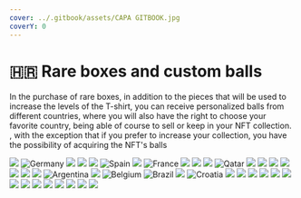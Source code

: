 ```yaml
---
cover: ../.gitbook/assets/CAPA GITBOOK.jpg
coverY: 0
---
```


# 🇭🇷 Rare boxes and custom balls

In the purchase of rare boxes, in addition to the pieces that will be used to increase the levels of the T-shirt, you can receive personalized balls from different countries, where you will also have the right to choose your favorite country, being able of course to sell or keep in your NFT collection. , with the exception that if you prefer to increase your collection, you have the possibility of acquiring the NFT's balls

![](<../.gitbook/assets/1ball0043 (1).png>) ![Germany](../.gitbook/assets/2\_ball\_3d\_flage0043.png) ![](../.gitbook/assets/2ball0043.png) ![](../.gitbook/assets/3\_ball\_3d\_flage0043.png) ![](../.gitbook/assets/3ball0043.png) ![Spain](../.gitbook/assets/4\_ball\_3d\_flage0043.png) ![](../.gitbook/assets/4ball0043.png) ![France](../.gitbook/assets/5\_ball\_3d\_flage0043.png) ![](../.gitbook/assets/5ball0043.png) ![](../.gitbook/assets/6\_ball\_3d\_flage0043.png) ![](<../.gitbook/assets/6ball0043 (1).png>) ![Qatar](<../.gitbook/assets/7\_ball\_3d\_flage0043 (1).png>) ![](../.gitbook/assets/7ball0043.png) ![](../.gitbook/assets/8\_ball\_3d\_flage0043.png) ![](../.gitbook/assets/8ball0043.png) ![](../.gitbook/assets/9\_ball\_3d\_flage0043.png) ![](../.gitbook/assets/9ball0043.png) ![](../.gitbook/assets/10ball0043.png) ![](../.gitbook/assets/11ball0043.png) ![Argentina](../.gitbook/assets/argentina\_ball\_3d\_flage0043.png) ![](../.gitbook/assets/australia\_ball\_3d\_flage0043.png) ![Belgium](../.gitbook/assets/belgium\_ball\_3d\_flage0043.png) ![Brazil](../.gitbook/assets/brazil\_ball\_3d\_flage0043.png) ![](../.gitbook/assets/cameroon\_ball\_3d\_flage0043.png) ![Croatia](../.gitbook/assets/croatia\_ball\_3d\_flage0043.png) ![](../.gitbook/assets/ecuadora\_ball\_3d\_flage0043.png) ![](../.gitbook/assets/ENGLAND.png) ![](../.gitbook/assets/ghana\_ball\_3d\_flage0043.png) ![](<../.gitbook/assets/ireland\_ball\_3d\_flage0043 (1).png>) ![](<../.gitbook/assets/peru\_ball\_3d\_flage0043 (1).png>) ![](<../.gitbook/assets/poland\_ball\_3d\_flage0043 (1).png>) ![](../.gitbook/assets/scotland\_ball\_3d\_flage0043.png) ![](../.gitbook/assets/senegal\_ball\_3d\_flage0043.png) ![](../.gitbook/assets/serbia\_ball\_3d\_flage0043.png) ![](../.gitbook/assets/tunisia\_ball\_3d\_flage0044.png) ![](../.gitbook/assets/uruguay\_ball\_3d\_flage0044.png) ![](../.gitbook/assets/mexico\_ball\_3d\_flage0043.png) ![](../.gitbook/assets/morocco\_ball\_3d\_flage0043.png) ![](../.gitbook/assets/poland\_ball\_3d\_flage0043.png)

